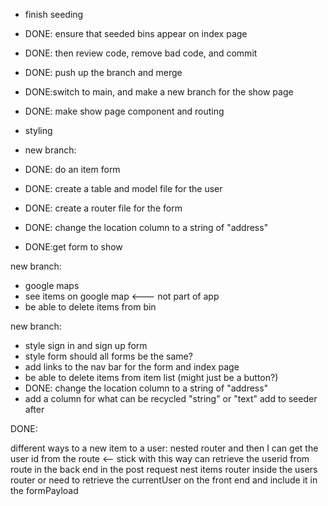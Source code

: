 - finish seeding
- DONE: ensure that seeded bins appear on index page
- DONE: then review code, remove bad code, and commit
- DONE: push up the branch and merge
- DONE:switch to main, and make a new branch for the show page
- DONE: make show page component and routing 
- styling 




- new branch: 
- DONE: do an item form
- DONE: create a table and model file for the user
- DONE: create a router file for the form
- DONE: change the location column to a string of "address"
- DONE:get form to show

new branch:
- google maps
- see items on google map <--- not part of app
- be able to delete items from bin


new branch:
- style sign in and sign up form
- style form should all forms be the same?
- add links to the nav bar for the form and index page
- be able to delete items from item list (might just be a button?)
- DONE: change the location column to a string of "address"
- add a column for what can be recycled "string" or "text" add to seeder after 

DONE:

different ways to a new item to a user:
nested router and then I can get the user id from the route <-- stick with this way can retrieve the userid from route in the back end in the post request
nest items router inside the users router 
or
need to retrieve the currentUser on the front end and include it in the formPayload
